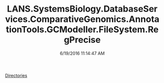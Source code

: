 ﻿---
title: LANS.SystemsBiology.DatabaseServices.ComparativeGenomics.AnnotationTools.GCModeller.FileSystem.RegPrecise
date: 6/19/2016 11:14:47 AM
---

[Directories](T-LANS.SystemsBiology.DatabaseServices.ComparativeGenomics.AnnotationTools.GCModeller.FileSystem.RegPrecise.Directories.html)
